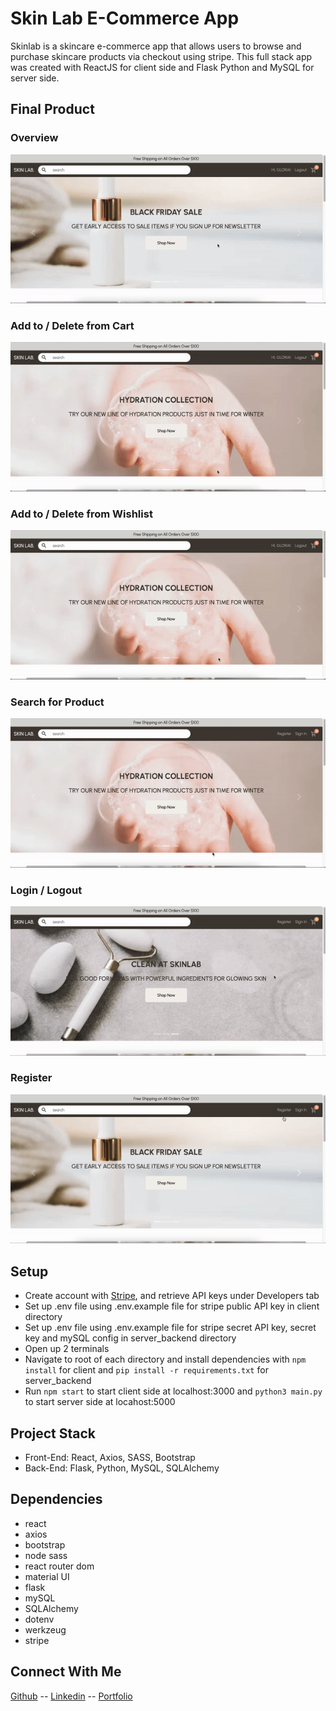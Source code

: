 # Skin Lab E-Commerce App

Skinlab is a skincare e-commerce app that allows users to browse and purchase skincare products via checkout using stripe. This full stack app was created with ReactJS for client side and Flask Python and MySQL for server side.

## Final Product

### Overview

!["overview_of_app"](./client/public/demo/overview.gif)

### Add to / Delete from Cart

!["cart"](./client/public/demo/cart.gif)

### Add to / Delete from Wishlist

!["wishlist"](./client/public/demo/wishlist.gif)

### Search for Product

!["search_item"](./client/public/demo/search_item.gif)

### Login / Logout

!["login_logout"](./client/public/demo/login_logout.gif)

### Register

!["register"](./client/public/demo/register.gif)

## Setup

- Create account with [Stripe](https://dashboard.stripe.com/register/), and retrieve API keys under Developers tab
- Set up .env file using .env.example file for stripe public API key in client directory
- Set up .env file using .env.example file for stripe secret API key, secret key and mySQL config in server_backend directory
- Open up 2 terminals
- Navigate to root of each directory and install dependencies with `npm install` for client and `pip install -r requirements.txt` for server_backend
- Run `npm start` to start client side at localhost:3000 and `python3 main.py` to start server side at locahost:5000

## Project Stack

- Front-End: React, Axios, SASS, Bootstrap
- Back-End: Flask, Python, MySQL, SQLAlchemy

## Dependencies

- react
- axios
- bootstrap
- node sass
- react router dom
- material UI
- flask
- mySQL
- SQLAlchemy
- dotenv
- werkzeug
- stripe

## Connect With Me

[Github](https://github.com/gloria-cheung)
-- [Linkedin](http://www.linkedin.com/in/gloria-cheung) --
[Portfolio](http://www.gloria-cheung.com)
